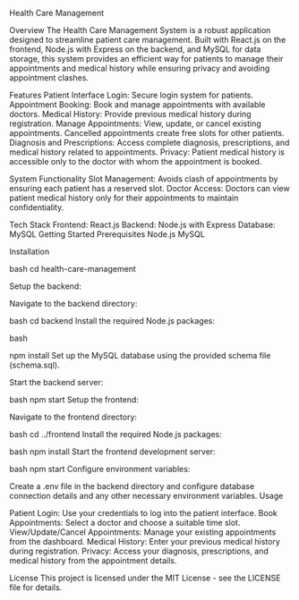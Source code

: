 Health Care Management 

Overview
The Health Care Management System is a robust application designed to streamline patient care management. Built with React.js on the frontend, Node.js with Express on the backend, and MySQL for data storage, this system provides an efficient way for patients to manage their appointments and medical history while ensuring privacy and avoiding appointment clashes.

Features
Patient Interface
Login: Secure login system for patients.
Appointment Booking: Book and manage appointments with available doctors.
Medical History: Provide previous medical history during registration.
Manage Appointments: View, update, or cancel existing appointments. Cancelled appointments create free slots for other patients.
Diagnosis and Prescriptions: Access complete diagnosis, prescriptions, and medical history related to appointments.
Privacy: Patient medical history is accessible only to the doctor with whom the appointment is booked.

System Functionality
Slot Management: Avoids clash of appointments by ensuring each patient has a reserved slot.
Doctor Access: Doctors can view patient medical history only for their appointments to maintain confidentiality.

Tech Stack
Frontend: React.js
Backend: Node.js with Express
Database: MySQL
Getting Started
Prerequisites
Node.js
MySQL

Installation

bash
cd health-care-management

Setup the backend:

Navigate to the backend directory:

bash
cd backend
Install the required Node.js packages:

bash

npm install
Set up the MySQL database using the provided schema file (schema.sql).

Start the backend server:

bash
npm start
Setup the frontend:

Navigate to the frontend directory:

bash
cd ../frontend
Install the required Node.js packages:

bash
npm install
Start the frontend development server:

bash
npm start
Configure environment variables:

Create a .env file in the backend directory and configure database connection details and any other necessary environment variables.
Usage

Patient Login: Use your credentials to log into the patient interface.
Book Appointments: Select a doctor and choose a suitable time slot.
View/Update/Cancel Appointments: Manage your existing appointments from the dashboard.
Medical History: Enter your previous medical history during registration.
Privacy: Access your diagnosis, prescriptions, and medical history from the appointment details.


License
This project is licensed under the MIT License - see the LICENSE file for details.


